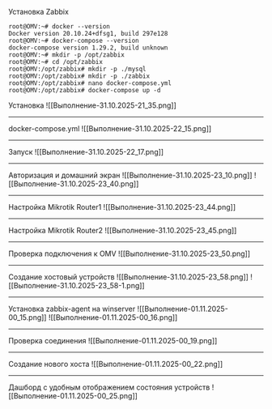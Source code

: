 Установка Zabbix

```
root@OMV:~# docker --version
Docker version 20.10.24+dfsg1, build 297e128
root@OMV:~# docker-compose --version
docker-compose version 1.29.2, build unknown
root@OMV:~# mkdir -p /opt/zabbix
root@OMV:~# cd /opt/zabbix
root@OMV:/opt/zabbix# mkdir -p ./mysql
root@OMV:/opt/zabbix# mkdir -p ./zabbix
root@OMV:/opt/zabbix# nano docker-compose.yml
root@OMV:/opt/zabbix# docker-compose up -d

```

Установка
![[Выполнение-31.10.2025-21_35.png]]

---

docker-compose.yml
![[Выполнение-31.10.2025-22_15.png]]

---
Запуск
![[Выполнение-31.10.2025-22_17.png]]

---
Авторизация и домашний экран
![[Выполнение-31.10.2025-23_10.png]]
![[Выполнение-31.10.2025-23_40.png]]

---
Настройка Mikrotik Router1
![[Выполнение-31.10.2025-23_44.png]]

---
Настройка Mikrotik Router2
![[Выполнение-31.10.2025-23_45.png]]

---
Проверка подключения к OMV
![[Выполнение-31.10.2025-23_50.png]]

---
Создание хостовый устройств
![[Выполнение-31.10.2025-23_58.png]]
![[Выполнение-31.10.2025-23_58-1.png]]


---
Установка zabbix-agent на winserver
![[Выполнение-01.11.2025-00_15.png]]
![[Выполнение-01.11.2025-00_16.png]]

---
Проверка соединения
![[Выполнение-01.11.2025-00_19.png]]

---
Создание нового хоста
![[Выполнение-01.11.2025-00_22.png]]

---
Дашборд с удобным отображением состояния устройств
![[Выполнение-01.11.2025-00_25.png]]